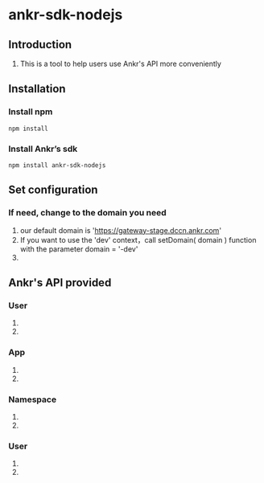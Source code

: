 # ankr-sdk-nodejs

## Introduction
1. This is a tool to help users use Ankr's API more conveniently 

## Installation
### Install npm
```
npm install
```
### Install Ankr’s sdk
```
npm install ankr-sdk-nodejs
```

## Set configuration
### If need, change to the domain you need
1. our default domain is 'https://gateway-stage.dccn.ankr.com'
2. If you want to use the 'dev' context，call setDomain( domain ) function with the parameter domain = '-dev'
3.  




## Ankr's API provided
### User
1. 
2. 

### App
1. 
2. 

### Namespace
1. 
2. 

### User
1. 
2. 
